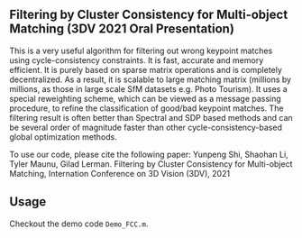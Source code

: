 ## Filtering by Cluster Consistency for Multi-object Matching (3DV 2021 Oral Presentation)

This is a very useful algorithm for filtering out wrong keypoint matches using cycle-consistency constraints. It is fast, accurate and memory efficient. It is purely based on sparse matrix operations and is completely decentralized. As a result, it is scalable to large matching matrix (millions by millions, as those in large scale SfM datasets e.g. Photo Tourism). It uses a special reweighting scheme, which can be viewed as a message passing procedure, to refine the classification of good/bad keypoint matches. The filtering result is often better than Spectral and SDP based methods and can be several order of magnitude faster than other cycle-consistency-based global optimization methods.

To use our code, please cite the following paper:
Yunpeng Shi, Shaohan Li, Tyler Maunu, Gilad Lerman. Filtering by Cluster Consistency for Multi-object Matching, Internation Conference on 3D Vision (3DV), 2021

## Usage

Checkout the demo code ``Demo_FCC.m``.
